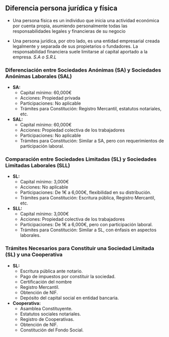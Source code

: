 
## Diferencia persona jurídica y física

- Una persona física es un individuo que inicia una actividad económica por cuenta propia, asumiendo personalmente todas las responsabilidades legales y financieras de su negocio

- Una persona jurídica, por otro lado, es una entidad empresarial creada legalmente y separada de sus propietarios o fundadores. La responsabilidad financiera suele limitarse al capital aportado a la empresa. *S.A o S.R.L*



### Diferenciación entre Sociedades Anónimas (SA) y Sociedades Anónimas Laborales (SAL)

- **SA:**
    - Capital mínimo: 60,000€
    - Acciones: Propiedad privada
    - Participaciones: No aplicable
    - Trámites para Constitución: Registro Mercantil, estatutos notariales, etc.
- **SAL:**
    - Capital mínimo: 60,000€
    - Acciones: Propiedad colectiva de los trabajadores
    - Participaciones: No aplicable
    - Trámites para Constitución: Similar a SA, pero con requerimientos de participación laboral.


### Comparación entre Sociedades Limitadas (SL) y Sociedades Limitadas Laborales (SLL)

- **SL:**
    - Capital mínimo: 3,000€
    - Acciones: No aplicable
    - Participaciones: De 1€ a 6,000€, flexibilidad en su distribución.
    - Trámites para Constitución: Escritura pública, Registro Mercantil, etc.
- **SLL:**
    - Capital mínimo: 3,000€
    - Acciones: Propiedad colectiva de los trabajadores
    - Participaciones: De 1€ a 6,000€, pero con participación laboral.
    - Trámites para Constitución: Similar a SL, con énfasis en aspectos laborales.


### Trámites Necesarios para Constituir una Sociedad Limitada (SL) y una Cooperativa

- **SL:**
    - Escritura pública ante notario.
    - Pago de impuestos por constituir la sociedad.
    - Certificación del nombre
    - Registro Mercantil.
    - Obtención de NIF.
    - Depósito del capital social en entidad bancaria.
- **Cooperativa:**
    - Asamblea Constituyente.
    - Estatutos sociales notariales.
    - Registro de Cooperativas.
    - Obtención de NIF.
    - Constitución del Fondo Social.



